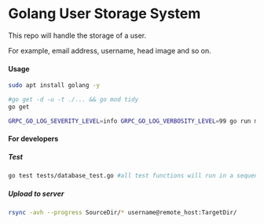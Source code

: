 # Golang User Storage System

This repo will handle the storage of a user.

For example, email address, username, head image and so on.

#### Usage

```bash
sudo apt install golang -y

#go get -d -u -t ./... && go mod tidy
go get

GRPC_GO_LOG_SEVERITY_LEVEL=info GRPC_GO_LOG_VERBOSITY_LEVEL=99 go run main.go
```

#### For developers

##### Test

```bash
go test tests/database_test.go #all test functions will run in a sequence way
```

##### Upload to server

```bash
rsync -avh --progress SourceDir/* username@remote_host:TargetDir/
```